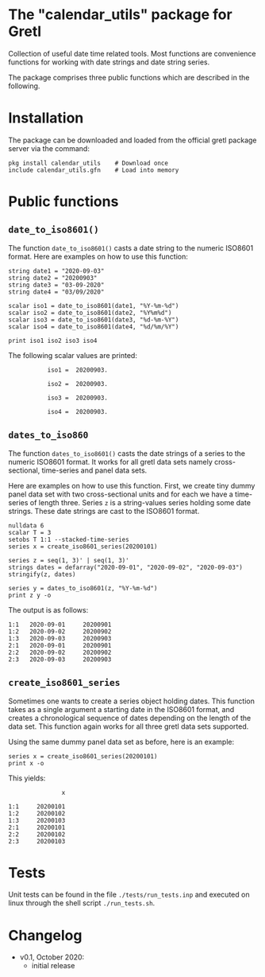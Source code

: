 # The "calendar_utils" package for Gretl
Collection of useful date time related tools. Most functions are convenience functions for working with date strings and date string series.

The package comprises three public functions which are described in the following.

# Installation
The package can be downloaded and loaded from the official gretl package server via the command:
```
pkg install calendar_utils    # Download once
include calendar_utils.gfn    # Load into memory
```

# Public functions

## ```date_to_iso8601()```
The function ```date_to_iso8601()``` casts a date string to the numeric ISO8601 format. Here are examples on how to use this function:

```
string date1 = "2020-09-03"
string date2 = "20200903"
string date3 = "03-09-2020"
string date4 = "03/09/2020"

scalar iso1 = date_to_iso8601(date1, "%Y-%m-%d")
scalar iso2 = date_to_iso8601(date2, "%Y%m%d")
scalar iso3 = date_to_iso8601(date3, "%d-%m-%Y")
scalar iso4 = date_to_iso8601(date4, "%d/%m/%Y")

print iso1 iso2 iso3 iso4
```

The following scalar values are printed:
```
           iso1 =  20200903.

           iso2 =  20200903.

           iso3 =  20200903.

           iso4 =  20200903.
```

## ```dates_to_iso860```
The function ```dates_to_iso8601()``` casts the date strings of a series to the numeric ISO8601 format. It works for all gretl data sets namely cross-sectional, time-series and panel data sets.

Here are examples on how to use this function. First, we create tiny dummy panel data set with two cross-sectional units and for each we have a time-series of length three. Series ```z``` is a string-values series holding some date strings. These date strings are cast to the ISO8601 format.

```
nulldata 6
scalar T = 3
setobs T 1:1 --stacked-time-series
series x = create_iso8601_series(20200101)

series z = seq(1, 3)' | seq(1, 3)'
strings dates = defarray("2020-09-01", "2020-09-02", "2020-09-03")
stringify(z, dates)

series y = dates_to_iso8601(z, "%Y-%m-%d")
print z y -o
```

The output is as follows:
```
1:1   2020-09-01     20200901
1:2   2020-09-02     20200902
1:3   2020-09-03     20200903
2:1   2020-09-01     20200901
2:2   2020-09-02     20200902
2:3   2020-09-03     20200903

```

## ```create_iso8601_series```
Sometimes one wants to create a series object holding dates. This function takes as a single argument a starting date in the ISO8601 format, and creates a chronological sequence of dates depending on the length of the data set. This function again works for all three gretl data sets supported.

Using the same dummy panel data set as before, here is an example:

```
series x = create_iso8601_series(20200101)
print x -o
```

This yields:
```
               x

1:1     20200101
1:2     20200102
1:3     20200103
2:1     20200101
2:2     20200102
2:3     20200103
```

# Tests
Unit tests can be found in the file ```./tests/run_tests.inp``` and executed on linux through the shell script ```./run_tests.sh```.

# Changelog
- v0.1, October 2020:
    + initial release
